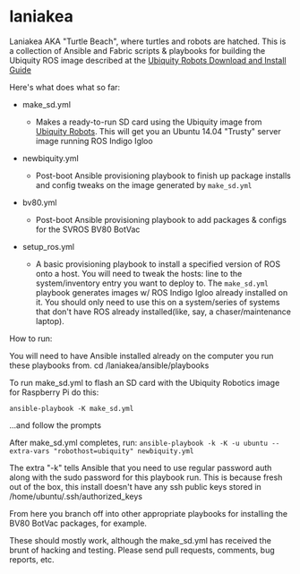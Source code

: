 # laniakea

Laniakea AKA "Turtle Beach", where turtles and robots are hatched.
This is a collection of Ansible and Fabric scripts & playbooks for building the 
Ubiquity ROS image described at the [Ubiquity Robots Download and Install Guide](https://github.com/UbiquityRobotics/ubiquity_main/blob/master/Doc_Downloading_and_Installing_the_Ubiquity_Ubuntu_ROS_Kernel_Image.md)

Here's what does what so far:

* make_sd.yml
   * Makes a ready-to-run SD card using the Ubiquity image from [Ubiquity Robots](http://ubiquityrobotics). This will get you an Ubuntu 14.04 "Trusty" server image running ROS Indigo Igloo
* newbiquity.yml
   * Post-boot Ansible provisioning playbook to finish up package installs and config tweaks on the image generated by ``make_sd.yml``
* bv80.yml
   * Post-boot Ansible provisioning playbook to add packages & configs for the SVROS BV80 BotVac

* setup_ros.yml 
   * A basic provisioning playbook to install a specified version of ROS onto a host. You will need to tweak the hosts: line to the system/inventory entry you want to deploy to. The ``make_sd.yml`` playbook generates images w/ ROS Indigo Igloo already installed on it. You should only need to use this on a system/series of systems that don't have ROS already installed(like, say, a chaser/maintenance laptop). 

How to run:

You will need to have Ansible installed already on the computer you run these playbooks from.
cd <YOUR LOCAL GIT REPO>/laniakea/ansible/playbooks

To run make_sd.yml to flash an SD card with the Ubiquity Robotics image for Raspberry Pi do this:

`ansible-playbook -K make_sd.yml`  

...and follow the prompts

After make_sd.yml completes, run:
`ansible-playbook -k -K -u ubuntu --extra-vars "robothost=ubiquity" newbiquity.yml` 

The extra "-k" tells Ansible that you need to use regular password auth along with the sudo password for this playbook run. This is because fresh out of the box, this install doesn't have any ssh public keys stored in /home/ubuntu/.ssh/authorized_keys 

From here you branch off into other appropriate playbooks for installing the BV80 BotVac packages, for example.

These should mostly work, although the make_sd.yml has received the brunt of hacking and testing. Please send pull requests, comments, bug reports, etc. 


